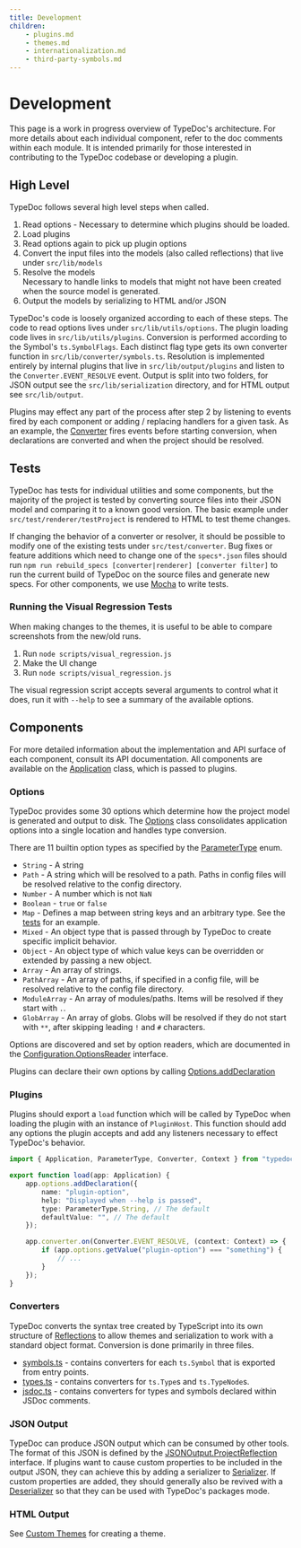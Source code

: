 ```yaml
---
title: Development
children:
    - plugins.md
    - themes.md
    - internationalization.md
    - third-party-symbols.md
---
```


# Development

This page is a work in progress overview of TypeDoc's architecture.
For more details about each individual component, refer to the doc comments within each module.
It is intended primarily for those interested in contributing to the TypeDoc codebase or developing a plugin.

## High Level

TypeDoc follows several high level steps when called.

1. Read options - Necessary to determine which plugins should be loaded.
2. Load plugins
3. Read options again to pick up plugin options
4. Convert the input files into the models (also called reflections) that live under `src/lib/models`
5. Resolve the models<br>
   Necessary to handle links to models that might not have been created when the source model is generated.
6. Output the models by serializing to HTML and/or JSON

TypeDoc's code is loosely organized according to each of these steps.
The code to read options lives under `src/lib/utils/options`.
The plugin loading code lives in `src/lib/utils/plugins`.
Conversion is performed according to the Symbol's `ts.SymbolFlags`. Each distinct flag type gets its own converter function in `src/lib/converter/symbols.ts`.
Resolution is implemented entirely by internal plugins that live in `src/lib/output/plugins` and listen to the `Converter.EVENT_RESOLVE` event.
Output is split into two folders, for JSON output see the `src/lib/serialization` directory, and for HTML output see `src/lib/output`.

Plugins may effect any part of the process after step 2 by listening to events
fired by each component or adding / replacing handlers for a given task. As an
example, the [Converter](https://typedoc.org/api/classes/Converter.html) fires events before
starting conversion, when declarations are converted and when the project should
be resolved.

## Tests

TypeDoc has tests for individual utilities and some components, but the majority of the project is tested by converting source files into their JSON model and comparing it to a known good version. The basic example under `src/test/renderer/testProject` is rendered to HTML to test theme changes.

If changing the behavior of a converter or resolver, it should be possible to modify one of the existing tests under `src/test/converter`.
Bug fixes or feature additions which need to change one of the `specs*.json` files should run `npm run rebuild_specs [converter|renderer] [converter filter]` to run the current build of TypeDoc on the source files and generate new specs.
For other components, we use [Mocha](https://mochajs.org/) to write tests.

### Running the Visual Regression Tests

When making changes to the themes, it is useful to be able to compare screenshots
from the new/old runs.

1. Run `node scripts/visual_regression.js`
2. Make the UI change
3. Run `node scripts/visual_regression.js`

The visual regression script accepts several arguments to control what it does,
run it with `--help` to see a summary of the available options.

## Components

For more detailed information about the implementation and API surface of each
component, consult its API documentation. All components are available on the
[Application](https://typedoc.org/api/classes/Application.html) class, which is passed to plugins.

### Options

TypeDoc provides some 30 options which determine how the project model is generated and output to disk.
The [Options](https://typedoc.org/api/classes/Configuration.Options.html) class consolidates application options into a single location and handles type conversion.

There are 11 builtin option types as specified by the [ParameterType](https://typedoc.org/api/enums/Configuration.ParameterType.html) enum.

-   `String` - A string
-   `Path` - A string which will be resolved to a path. Paths in config files will be resolved relative to the config directory.
-   `Number` - A number which is not `NaN`
-   `Boolean` - `true` or `false`
-   `Map` - Defines a map between string keys and an arbitrary type. See the [tests](https://github.com/TypeStrong/typedoc/blob/master/src/test/utils/options/declaration.test.ts#L39) for an example.
-   `Mixed` - An object type that is passed through by TypeDoc to create specific implicit behavior.
-   `Object` - An object type of which value keys can be overridden or extended by passing a new object.
-   `Array` - An array of strings.
-   `PathArray` - An array of paths, if specified in a config file, will be resolved relative to the config file directory.
-   `ModuleArray` - An array of modules/paths. Items will be resolved if they start with `.`.
-   `GlobArray` - An array of globs. Globs will be resolved if they do not start with `**`, after skipping leading `!` and `#` characters.

Options are discovered and set by option readers, which are documented in the
[Configuration.OptionsReader](https://typedoc.org/api/interfaces/Configuration.OptionsReader.html) interface.

Plugins can declare their own options by calling [Options.addDeclaration](https://typedoc.org/api/classes/Configuration.Options.html#adddeclaration)

### Plugins

Plugins should export a `load` function which will be called by TypeDoc when loading the plugin with an instance of `PluginHost`.
This function should add any options the plugin accepts and add any listeners necessary to effect TypeDoc's behavior.

```typescript
import { Application, ParameterType, Converter, Context } from "typedoc";

export function load(app: Application) {
    app.options.addDeclaration({
        name: "plugin-option",
        help: "Displayed when --help is passed",
        type: ParameterType.String, // The default
        defaultValue: "", // The default
    });

    app.converter.on(Converter.EVENT_RESOLVE, (context: Context) => {
        if (app.options.getValue("plugin-option") === "something") {
            // ...
        }
    });
}
```

### Converters

TypeDoc converts the syntax tree created by TypeScript into its own structure of
[Reflections](https://typedoc.org/api/classes/Models.Reflection.html) to allow
themes and serialization to work with a standard object format. Conversion is
done primarily in three files.

-   [symbols.ts](https://github.com/TypeStrong/typedoc/blob/master/src/lib/converter/symbols.ts) - contains converters for each `ts.Symbol` that is exported from entry points.
-   [types.ts](https://github.com/TypeStrong/typedoc/blob/master/src/lib/converter/types.ts) - contains converters for `ts.Type`s and `ts.TypeNode`s.
-   [jsdoc.ts](https://github.com/TypeStrong/typedoc/blob/master/src/lib/converter/jsdoc.ts) - contains converters for types and symbols declared within JSDoc comments.

### JSON Output

TypeDoc can produce JSON output which can be consumed by other tools. The format
of this JSON is defined by the
[JSONOutput.ProjectReflection](https://typedoc.org/api/interfaces/JSONOutput.ProjectReflection.html)
interface. If plugins want to cause custom properties to be included in the
output JSON, they can achieve this by adding a serializer to
[Serializer](https://typedoc.org/api/classes/Serializer.html). If custom
properties are added, they should generally also be revived with a
[Deserializer](https://typedoc.org/api/classes/Deserializer.html) so that they
can be used with TypeDoc's packages mode.

### HTML Output

See [Custom Themes](./themes.md) for creating a theme.
